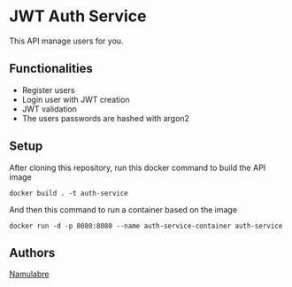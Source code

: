 # JWT Auth Service

This API manage users for you.

## Functionalities

- Register users
- Login user with JWT creation
- JWT validation
- The users passwords are hashed with argon2

## Setup

After cloning this repository, run this docker command to build the API image
````
docker build . -t auth-service
````
And then this command to run a container based on the image
````
docker run -d -p 8080:8080 --name auth-service-container auth-service
````

## Authors

[Namulabre](https://github.com/Namularbre)
